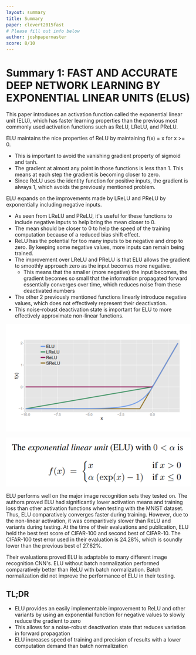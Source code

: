 ```yaml
---
layout: summary
title: Summary
paper: clevert2015fast
# Please fill out info below
author: joshpapermaster
score: 8/10
---
```


<!-- TODO: Summarize the paper:
* What is the core idea?
* How is it realized (technically)?
* How well does the paper perform?
* What interesting variants are explored? -->

# Summary 1: FAST AND ACCURATE DEEP NETWORK LEARNING BY EXPONENTIAL LINEAR UNITS (ELUS) 


This paper introduces an activation function called the exponential linear unit (ELU), which has faster learning properties than the previous most commonly used activation functions such as ReLU, LReLU, and PReLU.


ELU maintains the nice properties of ReLU by maintaining f(x) = x for x >= 0. 

- This is important to avoid the vanishing gradient property of sigmoid and tanh. 
- The gradient at almost any point in those functions is less than 1. This means at each step the gradient is becoming closer to zero. 
- Since ReLU uses the identity function for positive inputs, the gradient is always 1, which avoids the previously mentioned problem. 


ELU expands on the improvements made by LReLU and PReLU by exponentially including negative inputs. 

- As seen from LReLU and PReLU, it's useful for these functions to include negative inputs to help bring the mean closer to 0.
- The mean should be closer to 0 to help the speed of the training computation because of a reduced bias shift effect. 
- ReLU has the potential for too many inputs to be negative and drop to zero. By keeping some negative values, more inputs can remain being trained. 
- The improvement over LReLU and PReLU is that ELU allows the gradient to smoothly approach zero as the input becomes more negative. 
    - This means that the smaller (more negative) the input becomes, the gradient becomes so small that the information propagated forward essentially converges over time, which reduces noise from these deactivated numbers
- The other 2 previously mentioned functions linearly introduce negative values, which does not effectively represent their deactivation. 
- This noise-robust deactivation state is important for ELU to more effectively approximate non-linear functions.


![ELU](clevert2015fast_1a.png)

![ELU](clevert2015fast_1b.png)


ELU performs well on the major image recognition sets they tested on. The authors proved ELU had significantly lower activation means and training loss than other activation functions when testing with the MNIST dataset. Thus, ELU comparatively converges faster during training. However, due to the non-linear activation, it was comparitively slower than ReLU and variants during testing. At the time of their evaluations and publication, ELU held the best test score of CIFAR-100 and second best of CIFAR-10. The CIFAR-100 test error used in their evaluation is 24.28%, which is soundly lower than the previous best of 27.62%.


Their evaluations proved ELU is adaptable to many different image recognition CNN's. ELU without batch normalization performed comparatively better than ReLU with batch normalization. Batch normalization did not improve the performance of ELU in their testing.


## TL;DR
- ELU provides an easily implementable improvement to ReLU and other variants by using an exponential function for negative values to slowly reduce the gradient to zero 
- This allows for a noise-robust deactivation state that reduces variation in forward propagation 
- ELU increases speed of training and precision of results with a lower computation demand than batch normalization
